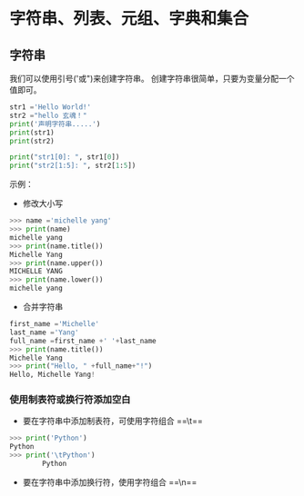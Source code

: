 # 字符串、列表、元组、字典和集合

## 字符串

我们可以使用引号('或")来创建字符串。 创建字符串很简单，只要为变量分配一个值即可。
```python
str1 ='Hello World!'
str2 ="hello 玄魂！"
print('声明字符串.....')
print(str1)
print(str2)

print("str1[0]: ", str1[0])
print("str2[1:5]: ", str2[1:5])
```

示例：

- 修改大小写
  
```python
>>> name ='michelle yang'
>>> print(name)
michelle yang
>>> print(name.title())
Michelle Yang
>>> print(name.upper())
MICHELLE YANG
>>> print(name.lower())
michelle yang
```

- 合并字符串

```python
first_name ='Michelle'
last_name ='Yang'
full_name =first_name +' '+last_name
>>> print(name.title())
Michelle Yang
>>> print("Hello, " +full_name+"!")
Hello, Michelle Yang!
```

### 使用制表符或换行符添加空白

- 要在字符串中添加制表符，可使用字符组合 ==\t==

```python
>>> print('Python')
Python
>>> print('\tPython')
        Python
```

- 要在字符串中添加换行符，使用字符组合 ==\n==